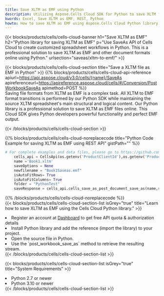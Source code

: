 ```yaml
---
title: Save XLTM as EMF using Python 
description: Utilizing Aspose.Cells Cloud SDK for Python to save XLTM format file as EMF format file. 
kwords: Excel, Save XLTM as EMF, REST, Python
howto: How to save XLTM as EMF using Aspose.Cells Cloud Python library.
---
```



{{< blocks/products/cells/cells-cloud-banner h1="Save XLTM as EMF" h2="Python library for saving XLTM as EMF" p="Use SaveAs API of Cells Cloud to create customized spreadsheet workflows in Python. This is a professional solution to save XLTM as EMF and other document formats online using Python." urlsection="saveas/xltm-to-emf/" >}}

{{< blocks/products/cells/cells-cloud-section  title="Save a XLTM file as EMF in Python" >}}
{{% blocks/products/cells/cells-cloud-api-reference  apiurl=https://api.aspose.cloud/v3.0/cells/{name}/SaveAs  apireferenceurl=https://apireference.aspose.cloud/cells/#/Conversion/PostWorkbookSaveAs  apimethod=POST %}}
<br/>
Saving file formats from XLTM as EMF is a complex task. All XLTM to EMF format transitions is performed by our Python SDK while maintaining the source XLTM spreadsheet's main structural and logical content. Our Python library is a professional solution to save XLTM as EMF files online. This Cloud SDK gives Python developers powerful functionality and perfect EMF output.

{{< /blocks/products/cells/cells-cloud-section >}}

{{% blocks/products/cells/cells-cloud-noreplacecode title="Python Code Example for saving XLTM as EMF using REST API" gistPath="" %}}
  
```python
# For complete examples and data files, please go to https://github.com/aspose-cells-cloud/aspose-cells-cloud-python/
    cells_api = CellsApi(os.getenv('ProductClientId'),os.getenv('ProductClientSecret'))
    name ='Book1.xltm'    
    saveOptions = None
    newfilename = "Book1Saveas.emf"
    isAutoFitRows= True
    isAutoFitColumns= True
    folder = "PythonTest"
    saveResponse = cells_api.cells_save_as_post_document_save_as(name,save_options=saveOptions, newfilename=(folder +'/' + newfilename),folder=folder)
```
  
{{% /blocks/products/cells/cells-cloud-noreplacecode  %}}
<br/>
{{< blocks/products/cells/cells-cloud-section-list isGrey="true"  title="Learn how to save XLTM as EMF using the Cells Cloud Python library." >}}
<li>Register an account at <a href="https://dashboard.aspose.cloud/">Dashboard</a> to get free API quota & authorization details</li>
<li>Install Python library and add the reference (import the library) to your project.</li>
<li>Open the source file in Python.</li>
<li>Use the `post_workbook_save_as` method to retrieve the resulting stream.</li>
{{< /blocks/products/cells/cells-cloud-section-list >}}

{{< blocks/products/cells/cells-cloud-section-list isGrey="true"  title="System Requirements" >}}
<li>Python 2.7 or newer</li>
<li>Python 3.10 or newer</li>
{{< /blocks/products/cells/cells-cloud-section-list >}}
